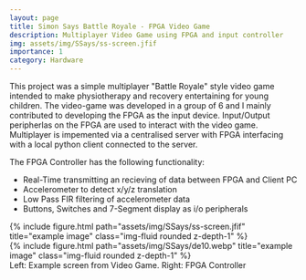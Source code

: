 ```yaml
---
layout: page
title: Simon Says Battle Royale - FPGA Video Game
description: Multiplayer Video Game using FPGA and input controller
img: assets/img/SSays/ss-screen.jfif
importance: 1
category: Hardware
---
```


This project was a simple multiplayer "Battle Royale" style video game intended to make physiotherapy and recovery entertaining for young children. The video-game was developed in a group of 6 and I mainly contributed to developing the FPGA as the input device.
Input/Output peripherlas on the FPGA are used to interact with the video game. Multiplayer is impemented via a centralised server with FPGA interfacing with a local python client connected to the server. 

The FPGA Controller has the following functionality:
- Real-Time transmitting an recieving of data between FPGA and Client PC
- Accelerometer to detect x/y/z translation
- Low Pass FIR filtering of accelerometer data
- Buttons, Switches and 7-Segment display as i/o peripherals 

<div class="row">
    <div class="col-sm mt-3 mt-md-0">
        {% include figure.html path="assets/img/SSays/ss-screen.jfif" title="example image" class="img-fluid rounded z-depth-1" %}
    </div>
    <div class="col-sm mt-3 mt-md-0">
        {% include figure.html path="assets/img/SSays/de10.webp" title="example image" class="img-fluid rounded z-depth-1" %}
    </div>
</div>
<div class="caption">
    Left: Example screen from Video Game. Right: FPGA Controller
</div>
